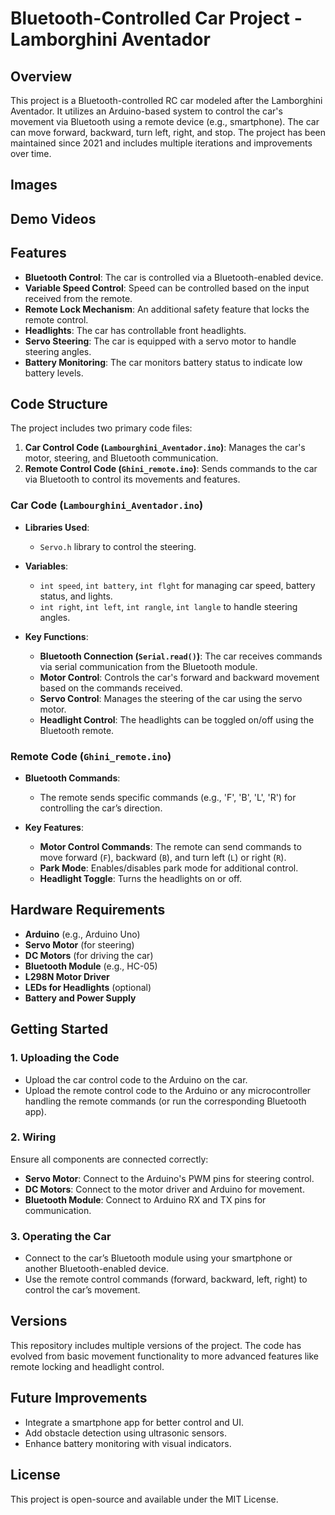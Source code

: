 # Bluetooth-Controlled Car Project - Lamborghini Aventador

## Overview

This project is a Bluetooth-controlled RC car modeled after the Lamborghini Aventador. It utilizes an Arduino-based system to control the car's movement via Bluetooth using a remote device (e.g., smartphone). The car can move forward, backward, turn left, right, and stop. The project has been maintained since 2021 and includes multiple iterations and improvements over time.

## Images

## Demo Videos

## Features

- **Bluetooth Control**: The car is controlled via a Bluetooth-enabled device.
- **Variable Speed Control**: Speed can be controlled based on the input received from the remote.
- **Remote Lock Mechanism**: An additional safety feature that locks the remote control.
- **Headlights**: The car has controllable front headlights.
- **Servo Steering**: The car is equipped with a servo motor to handle steering angles.
- **Battery Monitoring**: The car monitors battery status to indicate low battery levels.

## Code Structure

The project includes two primary code files:
1. **Car Control Code (`Lambourghini_Aventador.ino`)**: Manages the car's motor, steering, and Bluetooth communication.
2. **Remote Control Code (`Ghini_remote.ino`)**: Sends commands to the car via Bluetooth to control its movements and features.

### Car Code (`Lambourghini_Aventador.ino`)

- **Libraries Used**: 
  - `Servo.h` library to control the steering.
  
- **Variables**:
  - `int speed`, `int battery`, `int flght` for managing car speed, battery status, and lights.
  - `int right`, `int left`, `int rangle`, `int langle` to handle steering angles.
  
- **Key Functions**:
  - **Bluetooth Connection (`Serial.read()`)**: The car receives commands via serial communication from the Bluetooth module.
  - **Motor Control**: Controls the car's forward and backward movement based on the commands received.
  - **Servo Control**: Manages the steering of the car using the servo motor.
  - **Headlight Control**: The headlights can be toggled on/off using the Bluetooth remote.
  
### Remote Code (`Ghini_remote.ino`)

- **Bluetooth Commands**:
  - The remote sends specific commands (e.g., 'F', 'B', 'L', 'R') for controlling the car’s direction.
  
- **Key Features**:
  - **Motor Control Commands**: The remote can send commands to move forward (`F`), backward (`B`), and turn left (`L`) or right (`R`).
  - **Park Mode**: Enables/disables park mode for additional control.
  - **Headlight Toggle**: Turns the headlights on or off.

## Hardware Requirements

- **Arduino** (e.g., Arduino Uno)
- **Servo Motor** (for steering)
- **DC Motors** (for driving the car)
- **Bluetooth Module** (e.g., HC-05)
- **L298N Motor Driver**
- **LEDs for Headlights** (optional)
- **Battery and Power Supply**

## Getting Started

### 1. Uploading the Code
- Upload the car control code to the Arduino on the car.
- Upload the remote control code to the Arduino or any microcontroller handling the remote commands (or run the corresponding Bluetooth app).

### 2. Wiring
Ensure all components are connected correctly:
- **Servo Motor**: Connect to the Arduino's PWM pins for steering control.
- **DC Motors**: Connect to the motor driver and Arduino for movement.
- **Bluetooth Module**: Connect to Arduino RX and TX pins for communication.
  
### 3. Operating the Car
- Connect to the car’s Bluetooth module using your smartphone or another Bluetooth-enabled device.
- Use the remote control commands (forward, backward, left, right) to control the car’s movement.

## Versions

This repository includes multiple versions of the project. The code has evolved from basic movement functionality to more advanced features like remote locking and headlight control.

## Future Improvements

- Integrate a smartphone app for better control and UI.
- Add obstacle detection using ultrasonic sensors.
- Enhance battery monitoring with visual indicators.


## License

This project is open-source and available under the MIT License.
